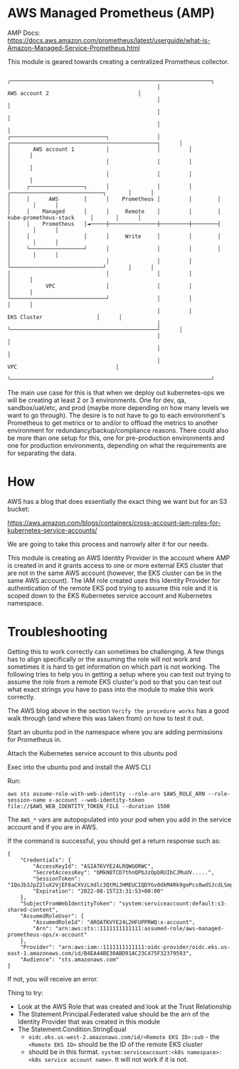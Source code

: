 # AWS Managed Prometheus (AMP)

AMP Docs: https://docs.aws.amazon.com/prometheus/latest/userguide/what-is-Amazon-Managed-Service-Prometheus.html

This module is geared towards creating a centralized Prometheus collector.

```
                                               ┌───────────────────────────────────────────────────────────────┐
                                               │                      AWS account 2                            │
                                               │                                                               │
                                               │                                                               │
                                               │                                                               │
┌──────────────────────────────┐               │         ┌──────────────────────────────────────────────┐      │
│       AWS account 1          │               │         │                                              │      │
│                              │               │         │                                              │      │
│                              │               │         │                                              │      │
│     ┌─────────────────┐      │               │         │        ┌─────────────────────────────┐       │      │
│     │      AWS        │      │    Prometheus │         │        │                             │       │      │
│     │    Managed      │      │     Remote    │         │        │   kube-prometheus-stack     │       │      │
│     │    Prometheus   │◄─────┼───────────────┼─────────┼────────┤                             │       │      │
│     │                 │      │     Write     │         │        │                             │       │      │
│     └─────────────────┘      │               │         │        │                             │       │      │
│                              │               │         │        └─────────────────────────────┘       │      │
│                              │               │         │                                              │      │
│           VPC                │               │         │                                              │      │
└──────────────────────────────┘               │         │                                              │      │
                                               │         │                  EKS Cluster                 │      │
                                               │         └──────────────────────────────────────────────┘      │
                                               │                                                               │
                                               │                                                               │
                                               │                             VPC                               │
                                               └───────────────────────────────────────────────────────────────┘
```

The main use case for this is that when we deploy out kubernetes-ops we will be creating at least 2 or 3 environments.  One
for dev, qa, sandbox/uat/etc, and prod (maybe more depending on how many levels we want to go through).  The desire is to
not have to go to each environment's Prometheus to get metrics or to and/or to offload the metrics to another environment
for redundancy/backup/compliance reasons.  There could also be more than one setup for this, one for pre-production environments and one for production environments, depending on what the requirements are for separating the data.

# How
AWS has a blog that does essentially the exact thing we want but for an S3 bucket:

https://aws.amazon.com/blogs/containers/cross-account-iam-roles-for-kubernetes-service-accounts/

We are going to take this process and narrowly alter it for our needs.

This module is creating an AWS Identity Provider in the account where AMP is created in and it grants access
to one or more external EKS cluster that are not in the same AWS account (however, the EKS cluster can be
in the same AWS account).  The IAM role created uses this Identity Provider for authentication of the remote
EKS pod trying to assume this role and it is scoped down to the EKS Kubernetes service account and Kubernetes
namespace.

# Troubleshooting
Getting this to work correctly can sometimes be challenging.  A few things has to align specifically or the
assuming the role will not work and sometimes it is hard to get information on which part is not working.  The
following tries to help you in getting a setup where you can test out trying to assume the role from a remote
EKS cluster's pod so that you can test out what exact strings you have to pass into the module to make this work
correctly.

The AWS blog above in the section `Verify the procedure works` has a good walk through (and where this was taken
from) on how to test it out.

Start an ubuntu pod in the namespace where you are adding permissions for Prometheus in.

Attach the Kubernetes service account to this ubuntu pod

Exec into the ubuntu pod and install the AWS CLI

Run:
```
aws sts assume-role-with-web-identity --role-arn $AWS_ROLE_ARN --role-session-name x-account --web-identity-token file://$AWS_WEB_IDENTITY_TOKEN_FILE --duration 1500
```

The `AWS_*` vars are autopopulated into your pod when you add in the service account and if you are in AWS.

If the command is successful, you should get a return response such as: 
```
{
    "Credentials": {
        "AccessKeyId": "ASIATKVYE24LRQWGORWC",
        "SecretAccessKey": "bMkN8TCD7thnQPbJzOpbRUIbCJMuUV.....",
        "SessionToken": "IQoJb3JpZ2luX2VjEF8aCXVzLXdlc3QtMiJHMEUCIQDYGv0dkM4Rk9gePcs0wdSJcdLSmg9F+mG5Qt8iWtfGygIgBInTt0sYANyCWThIMgYy07wxkkSVHSc5hk0Xf9kyYZ4q+gQIyP//////////ARABGgwyMjkwOTMyMDE2ODciDAAHYiOCftTyXRSU7irOBOIeuZMMsIcpPd36icCkeDAYC2qw3HMxNmbT/21slnIEjLzuk5FYBV/SEDXck5ZwcAYxXKFY2iag2Rrr/bcsAblOsP2HH.........",
        "Expiration": "2022-08-15T23:31:53+00:00"
    },
    "SubjectFromWebIdentityToken": "system:serviceaccount:default:s3-shared-content",
    "AssumedRoleUser": {
        "AssumedRoleId": "AROATKVYE24L2HFUPPRWQ:x-account",
        "Arn": "arn:aws:sts::1111111111111:assumed-role/aws-managed-prometheus-ops/x-account"
    },
    "Provider": "arn:aws:iam::1111111111111:oidc-provider/oidc.eks.us-east-1.amazonaws.com/id/B4EA44BE30ABD91AC23C475F32379593",
    "Audience": "sts.amazonaws.com"
}
```

If not, you will receive an error.

Thing to try:
* Look at the AWS Role that was created and look at the Trust Relationship
* The Statement.Principal.Federated value should be the arn of the Identity Provider that was created in this module
* The Statement.Condition.StringEqual
  * `oidc.eks.us-west-2.amazonaws.com/id/<Remote EKS ID>:sub` - the `<Remote EKS ID>` should be the ID of the remote EKS cluster
  * should be in this format.  `system:serviceaccount:<k8s namespace>:<k8s service account name>`.  It will not work if it is not.
